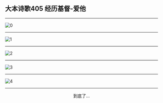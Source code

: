 
## 大本诗歌405 经历基督-爱他
        
<div id="aplayer0"></div>

---

<img alt="0" data-original="https://cdn.jsdelivr.net/gh/k34869/shi/data/d0405/0">

---

<img alt="1" data-original="https://cdn.jsdelivr.net/gh/k34869/shi/data/d0405/1">

---

<img alt="2" data-original="https://cdn.jsdelivr.net/gh/k34869/shi/data/d0405/2">

---

<img alt="3" data-original="https://cdn.jsdelivr.net/gh/k34869/shi/data/d0405/3">

---

<img alt="4" data-original="https://cdn.jsdelivr.net/gh/k34869/shi/data/d0405/4">

---

<p style="text-align: center">到底了...</p>

<script src="/js/dist-view.js"></script>

<script>
MAIN.id = 'd0405';
        
const ap0 = new APlayer({
    container: document.getElementById('aplayer0'),
    volume: 1,
    loop: 'none',
    preload: 'none',
    audio: [{
        name: '大本诗歌405.mp3',
        artist: '大本诗歌',
        url: 'https://res.wx.qq.com/voice/getvoice?mediaid=MzI0NTk3MDM5M18yMjQ3NDkyNDY2',
        cover: '/favicon'
    }]
});
</script>
